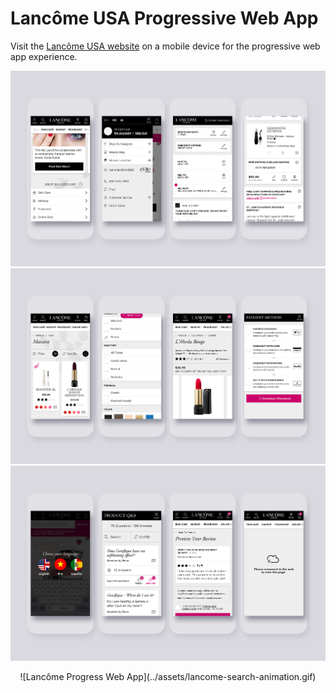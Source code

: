 # Lancôme USA Progressive Web App

Visit the [Lancôme USA website](http://lancome-usa.com/on/demandware.store/Sites-lancome_us-Site/default/Default-Start?r=0) on a mobile device for the progressive web app experience.

![Lancôme Progress Web App](../assets/lancome-progressive.s1.jpg)
![Lancôme Progress Web App](../assets/lancome-progressive.s2.jpg)
![Lancôme Progress Web App](../assets/lancome-progressive.s3.jpg)
<div style="text-align:center;">
![Lancôme Progress Web App](../assets/lancome-search-animation.gif)
</div>
